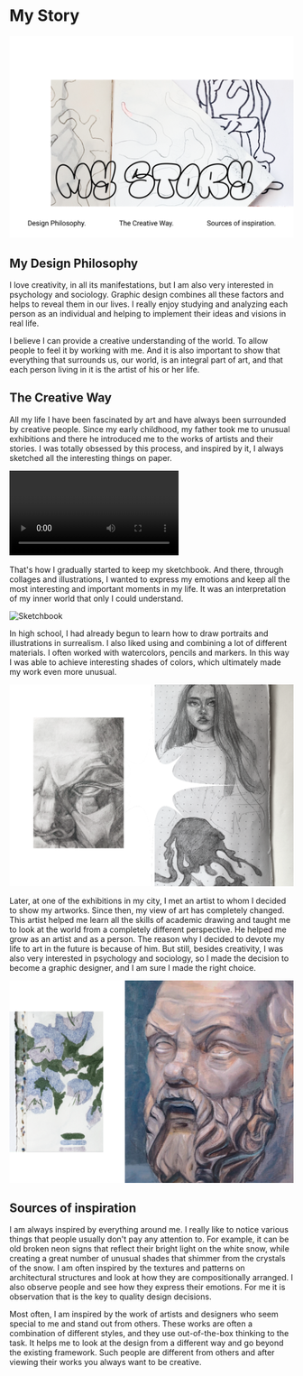 # My Story
![Title](IMG/Title.png)

## My Design Philosophy

I love creativity, in all its manifestations, but I am also very interested in psychology and sociology. Graphic design combines all these factors and helps to reveal them in our lives. I really enjoy studying and analyzing each person as an individual and helping to implement their ideas and visions in real life. 

I believe I can provide a creative understanding of the world. To allow people to feel it by working with me. And it is also important to show that everything that surrounds us, our world, is an integral part of art, and that each person living in it is the artist of his or her life.  

## The Creative Way

All my life I have been fascinated by art and have always been surrounded by creative people. Since my early childhood, my father took me to unusual exhibitions and there he introduced me to the works of artists and their stories. I was totally obsessed by this process, and inspired by it, I always sketched all the interesting things on paper. 


![Video](VIDEO/video.mp4)


That's how I gradually started to keep my sketchbook. And there, through collages and illustrations, I wanted to express my emotions and keep all the most interesting and important moments in my life. It was an interpretation of my inner world that only I could understand.

![Sketchbook](IMG/2.png)

In high school, I had already begun to learn how to draw portraits and illustrations in surrealism. I also liked using and combining a lot of different materials. I often worked with watercolors, pencils and markers. In this way I was able to achieve interesting shades of colors, which ultimately made my work even more unusual. 

![illustrations](IMG/3.png)

Later, at one of the exhibitions in my city, I met an artist to whom I decided to show my artworks. Since then, my view of art has completely changed. This artist helped me learn all the skills of academic drawing and taught me to look at the world from a completely different perspective. He helped me grow as an artist and as a person. The reason why I decided to devote my life to art in the future is because of him. But still, besides creativity, I was also very interested in psychology and sociology, so I made the decision to become a graphic designer, and I am sure I made the right choice.

![Artworks](IMG/4.png)

## Sources of inspiration

I am always inspired by everything around me. I really like to notice various things that people usually don't pay any attention to.
For example, it can be old broken neon signs that reflect their bright light on the white snow, while creating a great number of unusual shades that shimmer from the crystals of the snow. I am often inspired by the textures and patterns on architectural structures and look at how they are compositionally arranged. I also observe people and see how they express their emotions. For me it is observation that is the key to quality design decisions. 

Most often, I am inspired by the work of artists and designers who seem special to me and stand out from others. These works are often a combination of different styles, and they use out-of-the-box thinking to the task. It helps me to look at the design from a different way and go beyond the existing framework. Such people are different from others and after viewing their works you always want to be creative.
